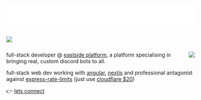 <h1 align="left">
  <img src="https://raw.githubusercontent.com/callumisdumb/callumisdumb/main/head.svg" alt="hi" />
  <img src="https://skillicons.dev/icons?i=js,nextjs,nodejs,css,cloudflare,discord,angular,aws,gcp,linux,py,ts,stackoverflow,vscode,firebase,mui,tailwind,mongodb,react,twitter&perline=20"></img>
</h1>

<img align="right" style="padding-bottom:12px;" src="https://lanyard-profile-readme.vercel.app/api/474169687287136256"></img>

full-stack developer @ [eastside platform](https://eastsideapp.com), a platform specialising in bringing real, custom discord bots to all.

full-stack web dev working with [angular](https://angular.io), [nextjs](https://nextjs.org) and professional antagonist against [express-rate-limits](https://www.npmjs.com/package/express-rate-limit) (just use [cloudflare $20](https://cloudflare.com/pricing))

👉 [lets connect](https://cal.com/callum-textbase/chat-with-callum)
